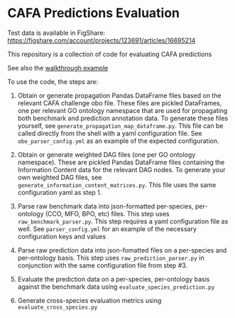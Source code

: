 
# CAFA Predictions Evaluation 

Test data is available in FigShare: https://figshare.com/account/projects/123691/articles/16695214

This repository is a collection of code for evaluating CAFA predictions

See also the [walkthrough example](https://github.com/CAFA-Challenge/CAFA_evaluation/blob/master/walkthrough.md)


To use the code, the steps are:
1. Obtain or generate propagation Pandas DataFrame files based on the relevant CAFA challenge obo file. These files are pickled
DataFrames, one per relevant GO ontology namespace that are used for propagating both benchmark and prediction annotation data.
To generate these files yourself, see `generate_propagation_map_dataframe.py`. This file can be called directly from the
   shell with a yaml configuration file. See `obo_parser_config.yml` as an example of the expected configuration.

2. Obtain or generate weighted DAG files (one per GO ontology namespace). These are pickled Pandas DataFrame files containing
the Information Content data for the relevant DAG nodes. To generate your own weighted DAG files, see `generate_information_content_matrices.py`. 
   This file uses the same configuration yaml as step 1.

3. Parse raw benchmark data into json-formatted per-species, per-ontology (CCO, MFO, BPO, etc) files.
This step uses `raw_benchmark_parser.py`. This step requires a yaml configuration file as well. See `parser_config.yml` for 
   an example of the necessary configuration keys and values
   
4. Parse raw prediction data into json-fomatted files on a per-species and per-ontology basis.
This step uses `raw_prediction_parser.py` in conjunction with the same configuration file from step #3. 
   
5. Evaluate the prediction data on a per-species, per-ontology basis against the benchmark data using `evaluate_species_prediction.py`

6. Generate cross-species evaluation metrics using `evaluate_cross_species.py`



